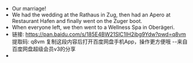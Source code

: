 - Our marriage!
- We had the wedding at the Rathaus in Zug, then had an Apero at Restaurant Hafen and finally went on the Zuger boot.
- When everyone left, we then went to a Wellness Spa in Oberägeri.
- 链接: https://pan.baidu.com/s/185E4BW21SlC1IH2ibg9Ydw?pwd=q8vm 提取码: q8vm 复制这段内容后打开百度网盘手机App，操作更方便哦 
  --来自百度网盘超级会员v3的分享
-